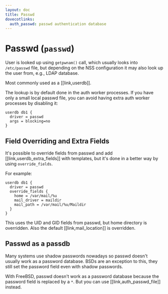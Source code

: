 ```yaml
---
layout: doc
title: Passwd
dovecotlinks:
  auth_passwd: passwd authentication database
---
```


# Passwd (`passwd`)

User is looked up using `getpwnam()` call, which usually looks into
`/etc/passwd` file, but depending on the NSS configuration it may
also look up the user from, e.g., LDAP database.

Most commonly used as a [[link,userdb]].

The lookup is by default done in the auth worker processes. If you have only a
small local passwd file, you can avoid having extra auth worker processes by
disabling it:

```
userdb db1 {
  driver = passwd
  args = blocking=no
}
```

## Field Overriding and Extra Fields

It's possible to override fields from passwd and add
[[link,userdb_extra_fields]] with templates, but it's done in a better way
by using `override_fields`.

For example:

```[dovecot.conf]
userdb db1 {
  driver = passwd
  override_fields {
    home = /var/mail/%u
    mail_driver = maildir
    mail_path = /var/mail/%u/Maildir
  }
}
```

This uses the UID and GID fields from passwd, but home directory is
overridden. Also the default [[link,mail_location]] is overridden.

## Passwd as a passdb

Many systems use shadow passwords nowadays so passwd doesn't usually work as a
password database. BSDs are an exception to this, they still set the password
field even with shadow passwords.

With FreeBSD, passwd doesn't work as a password database because the password
field is replaced by a `*`. But you can use [[link,auth_passwd_file]] instead.
